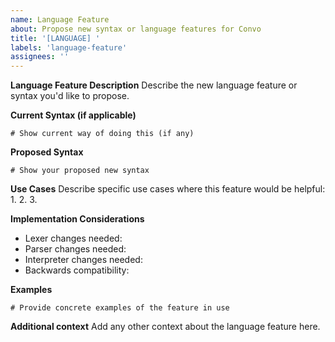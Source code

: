 ```yaml
---
name: Language Feature
about: Propose new syntax or language features for Convo
title: '[LANGUAGE] '
labels: 'language-feature'
assignees: ''
---
```


**Language Feature Description**
Describe the new language feature or syntax you'd like to propose.

**Current Syntax (if applicable)**
```convo
# Show current way of doing this (if any)
```

**Proposed Syntax**
```convo
# Show your proposed new syntax
```

**Use Cases**
Describe specific use cases where this feature would be helpful:
1. 
2. 
3. 

**Implementation Considerations**
- Lexer changes needed: 
- Parser changes needed: 
- Interpreter changes needed: 
- Backwards compatibility: 

**Examples**
```convo
# Provide concrete examples of the feature in use
```

**Additional context**
Add any other context about the language feature here.
